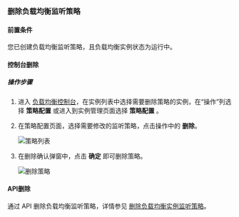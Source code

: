 ### 删除负载均衡监听策略

#### 前置条件

您已创建负载均衡监听策略，且负载均衡实例状态为运行中。

#### 控制台删除

##### 操作步骤

1. 进入 [负载均衡控制台](https://console.capitalonline.net/loadbalancers)，在实例列表中选择需要删除策略的实例，在“操作”列选择 **策略配置** 或进入到实例管理页面选择 **策略配置** 。

2. 在策略配置页面，选择需要修改的监听策略，点击操作中的 **删除**。

   ![策略列表](F:\首云工作相关\PaaS产品线\弹性计算产品\负载均衡\用户操作手册\用户操作手册图片\操作指南\删除策略\策略列表.png)

3. 在删除确认弹窗中，点击 **确定** 即可删除策略。

   ![删除策略](F:\首云工作相关\PaaS产品线\弹性计算产品\负载均衡\用户操作手册\用户操作手册图片\操作指南\删除策略\删除策略.png)


#### API删除

通过 API 删除负载均衡监听策略，详情参见 [删除负载均衡实例监听策略](F:\首云工作相关\PaaS产品线\弹性计算产品\负载均衡\用户操作手册\HaProxy\09.API文档\03.监听策略相关接口\01.修改监听策略.md)。
